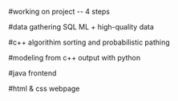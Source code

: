 #working on project -- 4 steps

#data gathering SQL
  ML + high-quality data

#c++ algorithim sorting and probabilistic pathing

#modeling from c++ output with python

#java frontend

#html & css webpage
